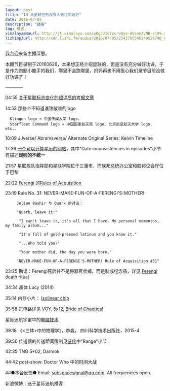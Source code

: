 ```yaml
---
layout: post
title: "13 从星联扯到没有人到过的地方"
date: 2016-07-05
description: "播客"
tag: 播客 
ximalayam4aurl: http://jt.ximalaya.com/wKgJJ1d7zcrwQye-AVseoZvNB-s199.m4a?channel=rss&album_id=3135361&track_id=17989821&uid=6418191&jt=http://audio.xmcdn.com/group20/M02/06/39/wKgJJ1d7zcrwQye-AVseoZvNB-s199.m4a
lizhimp3url: http://cdn.lizhi.fm/audio/2016/07/05/2543705546249526790_hd.mp3
---   
```


我台迎来新主播深思。

本期节目录制于20160626，本来想正经介绍星联的，但是没有充分做好功课，于是作为跑题小能手的我们，哪里不会跑哪里，妈妈再也不用担心我们录节目前没做好功课了！

————

04:55 [关于星联标志变化的超详尽的考据文章](http://www.ex-astris-scientia.org/inconsistencies/federation_emblem.htm)

14:53 那些个不知道谁致敬谁的logo

      Klingon logo ≈ 中国传媒大学 logo.
      Starfleet Command logo ≈ 中国国家航天局 logo, 北京航空航天大学 logo, etc..

 16:09 JJverse/ Abramsverse/ Alternate Original Series: Kelvin Timeline

 17:36 [一个可以计算星历的网站](http://trekguide.com/Stardates.htm)，其中&quot;Date inconsistencies in episodes&quot;小节有描述**规则的不统一**

21:57 星联舰队指挥部和星联学院位于三藩市，而联邦总统办公室和联邦议会厅位于巴黎

22:22 [Ferengi](https://en.wikipedia.org/wiki/Ferengi) 的[Rules of Acquisition](http://memory-alpha.wikia.com/wiki/Rules_of_Acquisition)

23:19 Rule No. 31: NEVER-MAKE-FUN-OF-A-FERENGI&#39;S-MOTHER!
	
```
	 Julian Bashir 与 Quark 的对话：

     "Quark, leave it!"

      "I can't leave it, it's all that I have. My personal mementos, my family album..."

      "It's full of gold-pressed latinum and you know it."

      "...Who told you?"

      "Your mother did, the day you were born."

     "NEVER-MAKE-FUN-OF-A-FERENGI'S-MOTHER! Rule of Acquisition #31"

```

23:25 勘误：Ferengi死后并不是将器官卖掉，而是制成纪念品，详见 [Ferengi death ritual](http://memory-alpha.wikia.com/wiki/Ferengi_death_ritual)

34:34 超体 Lucy (2014)

 35:14 内存小片： [Isolinear chip](http://memory-alpha.wikia.com/wiki/Isolinear_chip)

35:58 氘电路详见 [VOY](http://memory-alpha.wikia.com/wiki/VOY),  [5x12, Bride of Chaotica!](http://memory-alpha.wikia.com/wiki/VOY_Season_5)

星际迷航宇宙中的[电脑技术](http://memory-alpha.wikia.com/wiki/Computer)

39:18 《&lt;三体&gt;中的物理学》，李淼， 四川科学技术出版社，2015-4

39:50 传送器的传送距离限制见[链接](http://memory-alpha.wikia.com/wiki/Transporter)中&quot;Range&quot;小节：

42:35 TNG 5\*02, Darmok

44:42 post-show: Doctor Who 中的时间大战

##●本台反馈●
Email: [subspacesignal@qq.com](mailto:subspacesignal@qq.com), All frequencies open.

新浪微博：迷于星际迷航播客